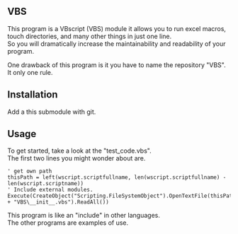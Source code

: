 ## VBS
This program is a VBscript (VBS) module it allows you to run excel macros, touch directories, and many other things in just one line.  
So you will dramatically increase the maintainability and readability of your program.

One drawback of this program is it you have to name the repository "VBS". It only one rule.



## Installation
Add a this submodule with git.

## Usage
To get started, take a look at the "test_code.vbs".  
The first two lines you might wonder about are.
```vbscript
' get own path
thisPath = left(wscript.scriptfullname, len(wscript.scriptfullname) - len(wscript.scriptname))
' Include external modules.
Execute(CreateObject("Scripting.FileSystemObject").OpenTextFile(thisPath + "VBS\__init__.vbs").ReadAll())
```
This program is like an "include" in other languages.  
The other programs are examples of use.
